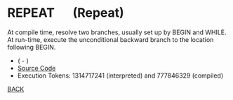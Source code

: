 # REPEAT &emsp; (Repeat)
At compile time, resolve two branches, usually set up by BEGIN and WHILE. At run-time, execute the unconditional backward branch to the location following BEGIN.
* ( - )
* [Source Code](../words/core/Repeat.cs)
* Execution Tokens: 1314717241 (interpreted) and 777846329 (compiled)


[BACK](builtins.md#Repeat)
